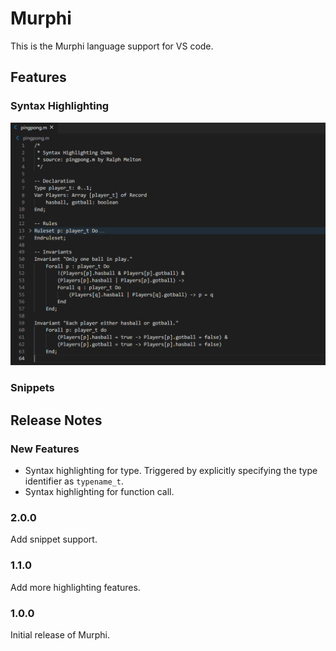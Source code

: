 # Murphi

This is the Murphi language support for VS code.

## Features

### Syntax Highlighting

<img src="https://github.com/hankhsu1996/murphi/raw/main/images/syntax_highlighting.gif" width="800">

### Snippets

<!--
## Known Issues

Calling out known issues can help limit users opening duplicate issues against your extension. -->

## Release Notes

### New Features

-   Syntax highlighting for type. Triggered by explicitly specifying the type identifier as `typename_t`.
-   Syntax highlighting for function call.

### 2.0.0
Add snippet support.

### 1.1.0
Add more highlighting features.

### 1.0.0

Initial release of Murphi.
